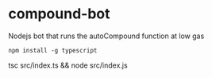 # compound-bot
Nodejs bot that runs the autoCompound function at low gas

```
npm install -g typescript
```

tsc src/index.ts && node src/index.js